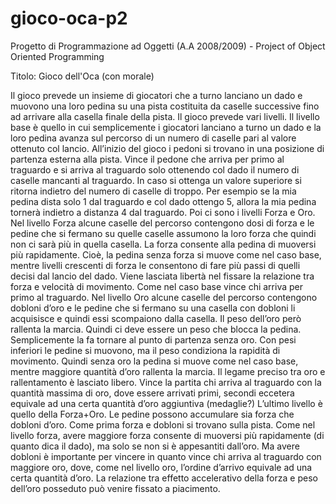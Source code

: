 # gioco-oca-p2

Progetto di Programmazione ad Oggetti (A.A 2008/2009) - Project of Object Oriented Programming

Titolo: Gioco dell'Oca (con morale)

Il gioco prevede un insieme di giocatori che a turno lanciano un dado e muovono una loro pedina su una pista costituita da caselle successive fino ad arrivare alla casella finale della pista.
Il gioco prevede vari livelli. Il livello base è quello in cui semplicemente i giocatori lanciano a turno un dado e la loro pedina avanza sul percorso di un numero di caselle pari al valore ottenuto col lancio. All’inizio del gioco i pedoni si trovano in una posizione di partenza esterna alla pista. Vince il pedone che arriva per primo al traguardo e si arriva al traguardo solo ottenendo col dado il numero di caselle mancanti al traguardo. In caso si ottenga un valore superiore si ritorna indietro del numero di caselle di troppo. Per esempio se la mia pedina dista solo 1 dal traguardo e col dado ottengo 5, allora la mia pedina tornerà indietro a distanza 4 dal traguardo.
Poi ci sono i livelli Forza e Oro. Nel livello Forza alcune caselle del percorso contengono dosi di forza e le pedine che si fermano su quelle caselle assumono la loro forza che quindi non ci sarà più in quella casella.
La forza consente alla pedina di muoversi più rapidamente. Cioè, la pedina senza forza si muove come nel caso base, mentre livelli crescenti di forza le consentono di fare più passi di quelli decisi dal lancio del dado. Viene lasciata libertà nel fissare la relazione tra forza e velocità di movimento. Come nel caso base vince chi arriva per primo al traguardo.
Nel livello Oro alcune caselle del percorso contengono dobloni d’oro e le pedine che si fermano su una casella con dobloni li acquisisce e quindi essi scompaiono dalla casella. Il peso dell’oro però rallenta la marcia. Quindi ci deve essere un peso che blocca la pedina. Semplicemente la fa tornare al punto di partenza senza oro. Con pesi inferiori le pedine si muovono, ma il peso condiziona la rapidità di movimento. Quindi senza oro la pedina si muove come nel caso base, mentre maggiore quantità d’oro rallenta la marcia. Il legame preciso tra oro e rallentamento è lasciato libero. Vince la partita chi arriva al traguardo con la quantità massima di oro, dove essere arrivati primi, secondi eccetera equivale ad una certa quantità d’oro aggiuntiva (medaglie?)
L’ultimo livello è quello della Forza+Oro. Le pedine possono accumulare sia forza che dobloni d’oro. Come prima forza e dobloni si trovano sulla pista. Come nel livello forza, avere maggiore forza consente di muoversi più rapidamente (di quanto dica il dado), ma solo se non si è appesantiti dall’oro. Ma avere dobloni è importante per vincere in quanto vince chi arriva al traguardo con maggiore oro, dove, come nel livello oro, l’ordine d’arrivo equivale ad una certa quantità d’oro. La relazione tra effetto accelerativo della forza e peso dell’oro posseduto può venire fissato a piacimento.

